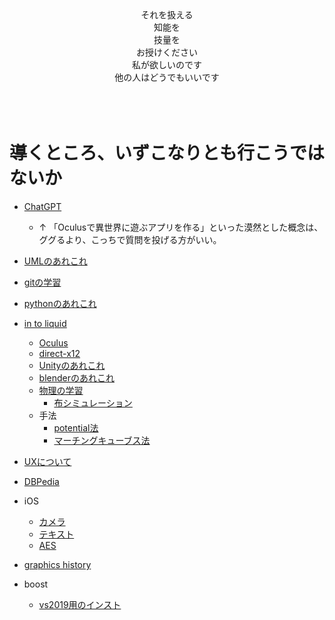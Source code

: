 <div align="center">
<br>
<br>
<br>
それを扱える<br>
知能を<br>
技量を<br>
お授けください<br>
私が欲しいのです<br>
他の人はどうでもいいです<br>
<br>
<br>
<br>
</div>

# 導くところ、いずこなりとも行こうではないか
* [ChatGPT](https://openai.com/blog/chatgpt)
    * ↑ 「Oculusで異世界に遊ぶアプリを作る」といった漠然とした概念は、ググるより、こっちで質問を投げる方がいい。
* [UMLのあれこれ](https://github.com/Takahiro-Kunii/UML-tips)
* [gitの学習](https://github.com/Takahiro-Kunii/study-git)
* [pythonのあれこれ](https://github.com/Takahiro-Kunii/python-tips)
* [in to liquid](https://github.com/Takahiro-Kunii/in-to-liquid)
  * [Oculus](https://github.com/Takahiro-Kunii/go-oculus-go)
  * [direct-x12](https://github.com/Takahiro-Kunii/direct-x12)
  * [Unityのあれこれ](https://github.com/Takahiro-Kunii/unity-tips)
  * [blenderのあれこれ](https://github.com/Takahiro-Kunii/blender-tips)
  * [物理の学習](https://github.com/Takahiro-Kunii/study-physics)
    * [布シミュレーション](https://github.com/Takahiro-Kunii/cloth)
  * 手法
    * [potential法](https://github.com/Takahiro-Kunii/potential)
    * [マーチングキューブス法](https://github.com/Takahiro-Kunii/marching-cubes)
* [UXについて](https://github.com/Takahiro-Kunii/ux-tips)
* [DBPedia](https://github.com/Takahiro-Kunii/DBPedia)
* iOS
  * [カメラ](https://github.com/Takahiro-Kunii/LiveVision)
  * [テキスト](https://github.com/Takahiro-Kunii/TextToPath)
  * [AES](https://github.com/Takahiro-Kunii/AES)


* [graphics history](https://ohiostate.pressbooks.pub/graphicshistory/)

* boost
  * [vs2019用のインスト](https://www.pc-gear.com/post/boost-vs2019/)
